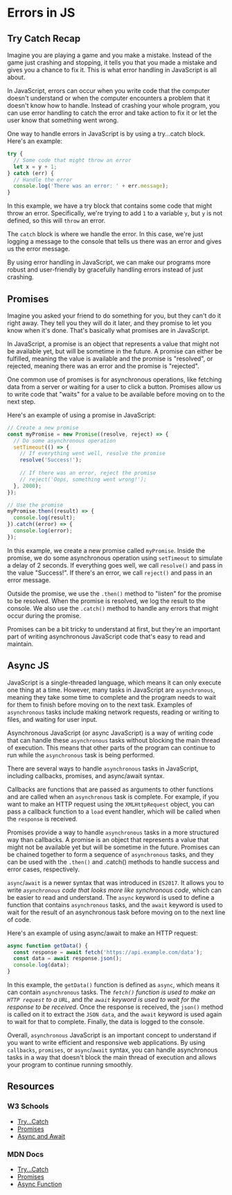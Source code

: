 # Errors in JS

## Try Catch Recap

Imagine you are playing a game and you make a mistake. Instead of the game just crashing and stopping, it tells you that you made a mistake and gives you a chance to fix it. This is what error handling in JavaScript is all about.

In JavaScript, errors can occur when you write code that the computer doesn't understand or when the computer encounters a problem that it doesn't know how to handle. Instead of crashing your whole program, you can use error handling to catch the error and take action to fix it or let the user know that something went wrong.

One way to handle errors in JavaScript is by using a try...catch block. Here's an example:

```js
try {
  // Some code that might throw an error
  let x = y + 1;
} catch (err) {
  // Handle the error
  console.log('There was an error: ' + err.message);
}
```

In this example, we have a try block that contains some code that might throw an error. Specifically, we're trying to add `1` to a variable `y`, but `y` is not defined, so this will `throw` an error.

The `catch` block is where we handle the error. In this case, we're just logging a message to the console that tells us there was an error and gives us the error message.

By using error handling in JavaScript, we can make our programs more robust and user-friendly by gracefully handling errors instead of just crashing.

## Promises

Imagine you asked your friend to do something for you, but they can't do it right away. They tell you they will do it later, and they promise to let you know when it's done. That's basically what promises are in JavaScript.

In JavaScript, a promise is an object that represents a value that might not be available yet, but will be sometime in the future. A promise can either be fulfilled, meaning the value is available and the promise is "resolved", or rejected, meaning there was an error and the promise is "rejected".

One common use of promises is for asynchronous operations, like fetching data from a server or waiting for a user to click a button. Promises allow us to write code that "waits" for a value to be available before moving on to the next step.

Here's an example of using a promise in JavaScript:

```js
// Create a new promise
const myPromise = new Promise((resolve, reject) => {
  // Do some asynchronous operation
  setTimeout(() => {
    // If everything went well, resolve the promise
    resolve('Success!');
    
    // If there was an error, reject the promise
    // reject('Oops, something went wrong!');
  }, 2000);
});

// Use the promise
myPromise.then((result) => {
  console.log(result);
}).catch((error) => {
  console.log(error);
});
```

In this example, we create a new promise called `myPromise`. Inside the promise, we do some asynchronous operation using `setTimeout` to simulate a delay of 2 seconds. If everything goes well, we call `resolve()` and pass in the value "Success!". If there's an error, we call `reject()` and pass in an error message.

Outside the promise, we use the `.then()` method to "listen" for the promise to be resolved. When the promise is resolved, we log the result to the console. We also use the `.catch()` method to handle any errors that might occur during the promise.

Promises can be a bit tricky to understand at first, but they're an important part of writing asynchronous JavaScript code that's easy to read and maintain.


## Async JS

JavaScript is a single-threaded language, which means it can only execute one thing at a time. However, many tasks in JavaScript are `asynchronous`, meaning they take some time to complete and the program needs to wait for them to finish before moving on to the next task. Examples of `asynchronous` tasks include making network requests, reading or writing to files, and waiting for user input.

Asynchronous JavaScript (or async JavaScript) is a way of writing code that can handle these `asynchronous` tasks without blocking the main thread of execution. This means that other parts of the program can continue to run while the `asynchronous` task is being performed.

There are several ways to handle `asynchronous` tasks in JavaScript, including callbacks, promises, and async/await syntax.

Callbacks are functions that are passed as arguments to other functions and are called when an `asynchronous` task is complete. For example, if you want to make an HTTP request using the `XMLHttpRequest` object, you can pass a callback function to a `load` event handler, which will be called when the `response` is received.

Promises provide a way to handle `asynchronous` tasks in a more structured way than callbacks. A promise is an object that represents a value that might not be available yet but will be sometime in the future. Promises can be chained together to form a sequence of `asynchronous` tasks, and they can be used with the `.then()` and .catch() methods to handle success and error cases, respectively.

`async`/`await` is a newer syntax that was introduced in `ES2017`. It allows you to write *`asynchronous` code that looks more like synchronous code*, which can be easier to read and understand. The `async` keyword is used to define a function that contains `asynchronous` tasks, and the `await` keyword is used to wait for the result of an asynchronous task before moving on to the next line of code.

Here's an example of using async/await to make an HTTP request:

```js
async function getData() {
  const response = await fetch('https://api.example.com/data');
  const data = await response.json();
  console.log(data);
}
```

In this example, the `getData()` function is defined as `async`, which means it can contain `asynchronous` tasks. The *`fetch()` function is used to make an `HTTP request` to a `URL`*, and *the `await` keyword is used to wait for the response to be received*. Once the response is received, the `json()` method is called on it to extract the `JSON data`, and the `await` keyword is used again to wait for that to complete. Finally, the data is logged to the console.

Overall, `asynchronous` JavaScript is an important concept to understand if you want to write efficient and responsive web applications. By using `callbacks`, `promises`, or `async`/`await` syntax, you can handle asynchronous tasks in a way that doesn't block the main thread of execution and allows your program to continue running smoothly.

## Resources

### W3 Schools

- [Try...Catch](https://www.w3schools.com/js/js_errors.asp)
- [Promises](https://www.w3schools.com/js/js_promise.asp)
- [Async and Await](https://www.w3schools.com/js/js_async.asp)

### MDN Docs

- [Try...Catch](https://developer.mozilla.org/en-US/docs/Web/JavaScript/Reference/Statements/try...catch)
- [Promises](https://developer.mozilla.org/en-US/docs/Web/JavaScript/Reference/Global_Objects/Promise)
- [Async Function](https://developer.mozilla.org/en-US/docs/Web/JavaScript/Reference/Statements/async_function)
